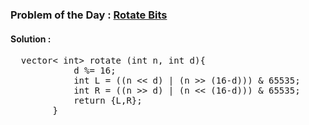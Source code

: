 ### Problem of the Day : [Rotate Bits](https://practice.geeksforgeeks.org/problems/rotate-bits4524/1)

#### Solution :
<pre>
  vector< int> rotate (int n, int d){
            d %= 16;
            int L = ((n << d) | (n >> (16-d))) & 65535;
            int R = ((n >> d) | (n << (16-d))) & 65535;
            return {L,R};
        }
</pre>
